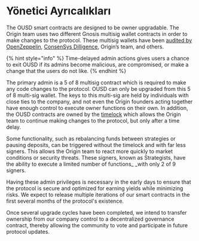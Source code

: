 # Yönetici Ayrıcalıkları

The OUSD smart contracts are designed to be owner upgradable. The Origin team uses two different Gnosis multisig wallet contracts in order to make changes to the protocol. These multisig wallets have been [audited by OpenZeppelin](https://blog.openzeppelin.com/gnosis-multisig-wallet-audit-d702ff0e2b1e/), [ConsenSys Dilligence](https://blog.gnosis.pm/the-gnosis-multisig-wallet-and-our-commitment-to-security-ce9aca0d17f6), Origin’s team, and others.

{% hint style="info" %}
Time-delayed admin actions gives users a chance to exit OUSD if its admins become malicious, are compromised, or make a change that the users do not like.
{% endhint %}

The primary admin is a 5 of 8 multisig contract which is required to make any code changes to the protocol. OUSD can only be upgraded from this 5 of 8 multi-sig wallet. The keys to this multi-sig are held by individuals with close ties to the company, and not even the Origin founders acting together have enough control to execute owner functions on their own. In addition, the OUSD contracts are owned by the [timelock](../smart-contracts/api/timelock.md) which allows the Origin team to continue making changes to the protocol, but only after a time delay.

Some functionality, such as rebalancing funds between strategies or pausing deposits, can be triggered without the timelock and with far less signers. This allows the Origin team to react more quickly to market conditions or security threats. These signers, known as Strategists,  have the ability to execute a limited number of functions_ _with only 2 of 9 signers.

Having these admin privileges is necessary in the early days to ensure that the protocol is secure and optimized for earning yields while minimizing risks. We expect to release multiple iterations of our smart contracts in the first several months of the protocol's existence.

Once several upgrade cycles have been completed, we intend to transfer ownership from our company control to a decentralized governance contract, thereby allowing the community to vote and participate in future protocol updates.
